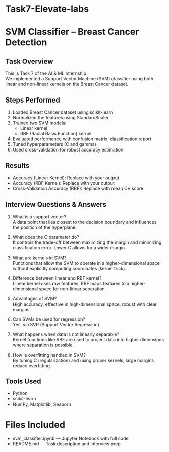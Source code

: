 
# Task7-Elevate-labs

#  SVM Classifier – Breast Cancer Detection

## Task Overview
This is Task 7 of the AI & ML Internship.  
We implemented a Support Vector Machine (SVM) classifier using both linear and non-linear kernels on the Breast Cancer dataset.



## Steps Performed

1. Loaded Breast Cancer dataset using scikit-learn
2. Normalized the features using StandardScaler
3. Trained two SVM models:
   - Linear kernel
   - RBF (Radial Basis Function) kernel
4. Evaluated performance with confusion matrix, classification report
5. Tuned hyperparameters (C and gamma)
6. Used cross-validation for robust accuracy estimation



## Results

- Accuracy (Linear Kernel): Replace with your output
- Accuracy (RBF Kernel): Replace with your output
- Cross-Validation Accuracy (RBF): Replace with mean CV score



## Interview Questions & Answers

1. What is a support vector?  
   A data point that lies closest to the decision boundary and influences the position of the hyperplane.

2. What does the C parameter do?  
   It controls the trade-off between maximizing the margin and minimizing classification error. Lower C allows for a wider margin.

3. What are kernels in SVM?  
   Functions that allow the SVM to operate in a higher-dimensional space without explicitly computing coordinates (kernel trick).

4. Difference between linear and RBF kernel?  
   Linear kernel uses raw features, RBF maps features to a higher-dimensional space for non-linear separation.

5. Advantages of SVM?  
   High accuracy, effective in high-dimensional space, robust with clear margins.

6. Can SVMs be used for regression?  
   Yes, via SVR (Support Vector Regression).

7. What happens when data is not linearly separable?  
   Kernel functions like RBF are used to project data into higher dimensions where separation is possible.

8. How is overfitting handled in SVM?  
   By tuning C (regularization) and using proper kernels; large margins reduce overfitting.



## Tools Used

- Python
- scikit-learn
- NumPy, Matplotlib, Seaborn



# Files Included

- svm_classifier.ipynb — Jupyter Notebook with full code
- README.md — Task description and interview prep



